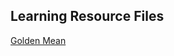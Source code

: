 ## Learning Resource Files

<a href="https://github.com/mariadixon/mariadixon.github.io/raw/master/goldenmean.ai">Golden Mean</a>
